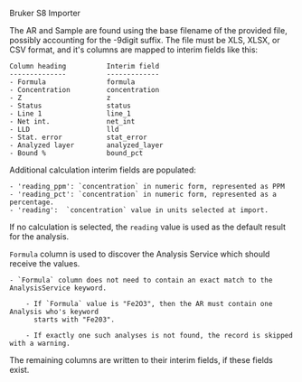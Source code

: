 Bruker S8 Importer

The AR and Sample are found using the base filename of the provided file, possibly accounting for the -9digit suffix.
The file must be XLS, XLSX, or CSV format, and it's columns are mapped to interim fields like this:

    Column heading          Interim field
    --------------          -------------
    - Formula               formula
    - Concentration         concentration
    - Z                     z
    - Status                status
    - Line 1                line_1
    - Net int.              net_int
    - LLD                   lld
    - Stat. error           stat_error
    - Analyzed layer        analyzed_layer
    - Bound %               bound_pct

Additional calculation interim fields are populated:

    - 'reading_ppm': `concentration` in numeric form, represented as PPM
    - 'reading_pct': `concentration` in numeric form, represented as a percentage.
    - 'reading':  `concentration` value in units selected at import.

If no calculation is selected, the `reading` value is used as the default result for the analysis.

`Formula` column is used to discover the Analysis Service which should receive the values.

    - `Formula` column does not need to contain an exact match to the AnalysisService keyword.
    
        - If `Formula` value is "Fe2O3", then the AR must contain one Analysis who's keyword
          starts with "Fe203".

        - If exactly one such analyses is not found, the record is skipped with a warning.

The remaining columns are written to their interim fields, if these fields exist.

